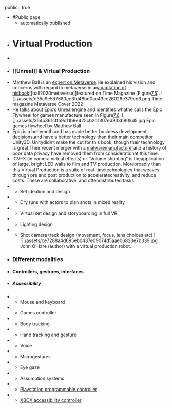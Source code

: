 public:: true

- #Public page
	- automatically published
- # Virtual Production
-
- ### [[Unreal]] & Virtual Production
- Matthew Ball is an [expert on Metaverse](https://www.matthewball.vc/).He explained his vision and concerns with regard to metaverse in an[adaptation of hisbook](https://time.com/6197849/metaverse-future-matthew-ball/)[[ball2020metaverse]]featured on Time Magazine (Figure<a href="#fig:time" data-reference-type="ref" data-reference="fig:time">7.5</a>).
  ![]./assets/e35c9e5d7580ee3fd48bd0ac43cc26026e379cd6.png
  Time magazine Metaverse Cover 2022
- He [talks about Epic’s Unrealengine](https://www.matthewball.vc/all/epicprimer1) and identifies whathe calls the Epic Flywheel for games manufacture seen in Figure<a href="#fig:epicflywheel" data-reference-type="ref" data-reference="fig:epicflywheel">7.6</a>.
  ![]./assets/354b361cffb9d11b9e425cb2d1307ed933b808d5.jpg
  Epic games flywheel by Matthew Ball
- Epic is a behemoth and has made better business development decisions,and have a better technology than their main competitor Unity3D. Unitydidn’t make the cut for this book, though their technology is great.Their recent merger with a [malwaremanufacturer](https://www.pcgamer.com/unity-is-merging-with-a-company-who-made-a-malware-installer/)and a history of poor data privacy have removed them from considerationat this time.
- ICVFX (in camera virtual effects) or “Volume shooting” is theapplication of large, bright LED walls to film and TV production. Morebroadly than this Virtual Production is a suite of real-timetechnologies that weaves through pre and post production to acceleratecreativity, and reduce costs. These are collaborative, and oftendistributed tasks:
-
	- Set ideation and design
-
	- Dry runs with actors to plan shots in mixed reality
-
	- Virtual set design and storyboarding in full VR
-
	- Lighting design
-
	- Shot camera track design (movement, focus, lens choices etc)
	  ![]./assets/ce7288a4d695eb0437e09074d5aae06823e7b339.jpg
	  John O’Hare (author) with a virtual production robot.
- ### Different modalities
- #### Controllers, gestures, interfaces
- ##### Accessibility
-
	- Mouse and keyboard
-
	- Games controller
-
	- Body tracking
-
	- Hand tracking and gesture
-
	- Voice
-
	- Microgestures
-
	- Eye gaze
-
	- Assumption systems
-
	- [Playstation programmable controller](https://blog.playstation.com/2023/01/04/introducing-project-leonardo-for-playstation-5-a-highly-customizable-accessibility-controller-kit/)
-
	- [XBOX accessibility controller](https://www.xbox.com/en-GB/accessories/controllers/xbox-adaptive-controller)